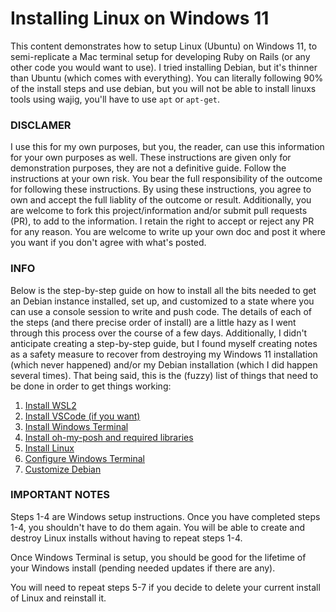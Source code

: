 # Installing Linux on Windows 11

This content demonstrates how to setup Linux (Ubuntu) on Windows 11, to semi-replicate a Mac terminal setup for developing Ruby on Rails (or any other code you would want to use). I tried installing Debian, but it's thinner than Ubuntu (which comes with everything). You can literally following 90% of the install steps and use debian, but you will not be able to install linuxs tools using wajig, you'll have to use `apt` or `apt-get`.

### DISCLAMER

I use this for my own purposes, but you, the reader, can use this information for your own purposes as well. These instructions are given only for demonstration purposes, they are not a definitive guide. Follow the instructions at your own risk. You bear the full responsibility of the outcome for following these instructions. By using these instructions, you agree to own and accept the full liablity of the outcome or result. Additionally, you are welcome to fork this project/information and/or submit pull requests (PR), to add to the information. I retain the right to accept or reject any PR for any reason. You are welcome to write up your own doc and post it where you want if you don't agree with what's posted.

### INFO
Below is the step-by-step guide on how to install all the bits needed to get an Debian instance installed, set up, and customized to a state where you can use a console session to write and push code. The details of each of the steps (and there precise order of install) are a little hazy as I went through this process over the course of a few days. Additionally, I didn't anticipate creating a step-by-step guide, but I found myself creating notes as a safety measure to recover from destroying my Windows 11 installation (which never happened) and/or my Debian installation (which I did happen several times). That being said, this is the (fuzzy) list of things that need to be done in order to get things working:

1. [Install WSL2](https://github.com/scott-knight/linux-on-windows-11/blob/main/install-wsl2.md)
2. [Install VSCode (if you want)](https://github.com/scott-knight/linux-on-windows-11/blob/main/install-vscode.md)
3. [Install Windows Terminal](https://github.com/scott-knight/linux-on-windows-11/blob/main/install-windows-terminal.md)
4. [Install oh-my-posh and required libraries](https://github.com/scott-knight/linux-on-windows-11/blob/main/Install%20oh-my-posh-and-required-libraries.md)
5. [Install Linux](https://github.com/scott-knight/linux-on-windows-11/blob/main/install-linux.md)
6. [Configure Windows Terminal](https://github.com/scott-knight/linux-on-windows-11/blob/main/configure-windows-terminal.md)
7. [Customize Debian](https://github.com/scott-knight/linux-on-windows-11/blob/main/customize-linux.md)

### IMPORTANT NOTES

Steps 1-4 are Windows setup instructions. Once you have completed steps 1-4, you shouldn't have to do them again. You will be able to create and destroy Linux  installs without having to repeat steps 1-4. 

Once Windows Terminal is setup, you should be good for the lifetime of your Windows install (pending needed updates if there are any).

You will need to repeat steps 5-7 if you decide to delete your current install of Linux and reinstall it.
